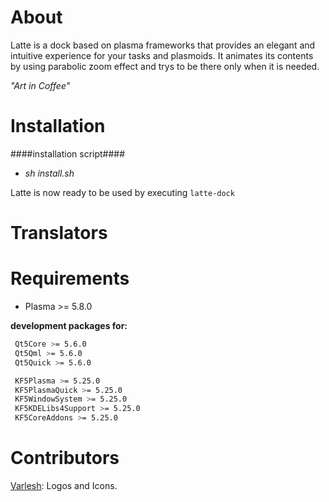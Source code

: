About
=====
Latte is a dock based on plasma frameworks that provides an elegant and intuitive experience for your tasks and plasmoids. It animates its contents by using parabolic zoom effect and trys to be there only when it is needed.

*"Art in Coffee"*


Installation
============

####installation script####
- _sh install.sh_

Latte is now ready to be used by executing  ```latte-dock```

Translators
============


Requirements  
==========
* Plasma >= 5.8.0

**development packages for:**
```bash
 Qt5Core >= 5.6.0
 Qt5Qml >= 5.6.0
 Qt5Quick >= 5.6.0

 KF5Plasma >= 5.25.0
 KF5PlasmaQuick >= 5.25.0
 KF5WindowSystem >= 5.25.0
 KF5KDELibs4Support >= 5.25.0
 KF5CoreAddons >= 5.25.0
```

Contributors
=============
[Varlesh](https://github.com/varlesh): Logos and Icons.



